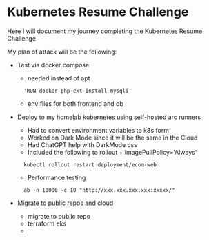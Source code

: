 # Kubernetes Resume Challenge

Here I will document my journey completing the Kubernetes Resume Challenge

My plan of attack will be the following:
- Test via docker compose
  - needed instead of apt
  ```
    'RUN docker-php-ext-install mysqli'
  ```
  - env files for both frontend and db

- Deploy to my homelab kubernetes using self-hosted arc runners
  - Had to convert environment variables to k8s form
  - Worked on Dark Mode since it will be the same in the Cloud
  - Had ChatGPT help with DarkMode css
  - Included the following to rollout + imagePullPolicy='Always'
  ```
    kubectl rollout restart deployment/ecom-web
  ```
  - Performance testing
  ```
    ab -n 10000 -c 10 "http://xxx.xxx.xxx.xxx:xxxxx/"
  ```
- Migrate to public repos and cloud
  - migrate to public repo
  - terraform eks
  - 
